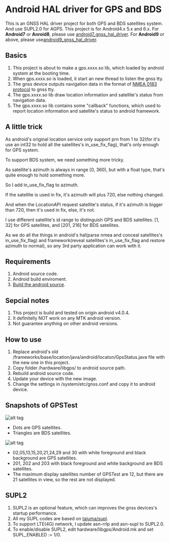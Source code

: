 # Android HAL driver for GPS and BDS
This is an GNSS HAL driver project for both GPS and BDS satellites system.
And use SUPL2.0 for AGPS.
This project is for Android4.x 5.x and 6.x.
For **Android7** or **Anroid8**, please use [android7_gnss_hal_driver](https://github.com/zxcwhale/android7_gnss_hal_driver).
For **Android9** or above, please use[android9_gnss_hal_driver](https://github.com/zxcwhale/android9_gnss_hal_driver).

## Basics
1. This project is about to make a gps.xxxx.so lib, which loaded by android system at the booting time.
2. When gps.xxxx.so is loaded, it start an new thread to listen the gnss tty.
3. The gnss device outputs navigation data in the format of [NMEA 0183 protocol](https://en.wikipedia.org/wiki/NMEA_0183) to gnss tty.
4. The gps.xxxx.so lib draw location information and satellite's status from navigation data.
5. The gps.xxxx.so lib contains some "callback" functions, which used to report location information and satellite's status to android framework.

## A little trick

As android's original location service only support prn from 1 to 32(for it's use an int32 to hold all the satellites's in_use_fix_flag), that's only enough for GPS system. 

To support BDS system, we need something more tricky.

As satellite's azimuth is always in range [0, 360), but with a float type, that's quite enough to hold something more.

So I add in_use_fix_flag to azimuth.

If the satellite is used in fix, it's azimuth will plus 720, else nothing changed.

And when the LocationAPI request satellite's status, if it's azimuth is bigger than 720, then it's used in fix, else, it's not. 

I use different satellite's id range to distinguish GPS and BDS satellites.  [1, 32] for GPS satellites, and [201, 216] for BDS satellites.

As we do all the things in android's hal(parse nmea and conceal satellites's in_use_fix_flag) and framework(reveal satellites's in_use_fix_flag and restore azimuth to normal), so any 3rd party application can work with it.

## Requirements

1. Android source code.
2. Android build enviroment.
3. [Build the android source](https://source.android.com/source/requirements.html).


## Sepcial notes

1. This project is build and tested on origin android v4.0.4.
2. It definitelly NOT work on any MTK android version.
3. Not guarantee anything on other android versions.

## How to use

1. Replace android's old /frameworks/base/location/java/android/locaton/GpsStatus.java file with the new one in this project. 
2. Copy folder /hardware/libgps/ to android source path.
3. Rebuild android source code.
4. Update your device with the new image.
5. Change the settings in /system/etc/gnss.conf and copy it to android device.

## Snapshots of GPSTest
![alt tag](https://cloud.githubusercontent.com/assets/4736883/21558868/1b6a6fc8-ce7c-11e6-9251-ef4aa9781d4d.png)

* Dots are GPS satellites.
* Triangles are BDS satellites.

![alt tag](https://cloud.githubusercontent.com/assets/4736883/21558867/1b691146-ce7c-11e6-93fb-ec7dd9784f20.png)
* 02,05,13,15,20,21,24,29 and 30 with white foreground and black background are GPS satellites.
* 201, 202 and 203 with black foreground and white background are BDS satellites.
* The maximum display satellites number of GPSTest are 12, but there are 21 satellites in view, so the rest are not displayed.

## SUPL2

1. SUPL2 is an optional feature, which can improves the gnss devices's startup performance.
2. All my SUPL codes are based on [tajuma/supl](https://github.com/tajuma/supl).
3. To support LTE(4G) network, I update asn-rrlp and asn-supl to SUPL2.0.
4. To enable/disable SUPL2, edit hardware/libgps/Android.mk and set SUPL\_ENABLED := 1/0.

